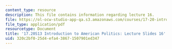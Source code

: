 ```yaml
---
content_type: resource
description: This file contains information regarding lecture 16.
file: https://ol-ocw-studio-app-qa.s3.amazonaws.com/courses/17-20-introduction-to-american-politics-spring-2013/320c2bf025d4efa438671507901ed347_MIT17_20S13_Lecture16.pdf
file_type: application/pdf
resourcetype: Document
title: '17.20S13 Introduction to American Politics: Lecture Slides 16'
uid: 320c2bf0-25d4-efa4-3867-1507901ed347
---
```

